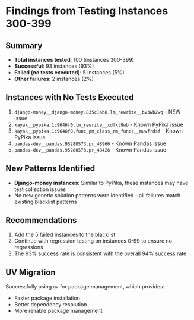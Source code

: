 # Findings from Testing Instances 300-399

## Summary
- **Total instances tested**: 100 (instances 300-399)
- **Successful**: 93 instances (93%)
- **Failed (no tests executed)**: 5 instances (5%)
- **Other failures**: 2 instances (2%)

## Instances with No Tests Executed
1. `django-money__django-money.835c1ab8.lm_rewrite__bv3wb2wq` - NEW issue
2. `kayak__pypika.1c9646f0.lm_rewrite__xdfkt9wb` - Known PyPika issue
3. `kayak__pypika.1c9646f0.func_pm_class_rm_funcs__muwfrdsf` - Known PyPika issue  
4. `pandas-dev__pandas.95280573.pr_48966` - Known Pandas issue
5. `pandas-dev__pandas.95280573.pr_48426` - Known Pandas issue

## New Patterns Identified
- **Django-money instances**: Similar to PyPika, these instances may have test collection issues
- No new generic solution patterns were identified - all failures match existing blacklist patterns

## Recommendations
1. Add the 5 failed instances to the blacklist
2. Continue with regression testing on instances 0-99 to ensure no regressions
3. The 93% success rate is consistent with the overall 94% success rate

## UV Migration
Successfully using `uv` for package management, which provides:
- Faster package installation
- Better dependency resolution
- More reliable package management